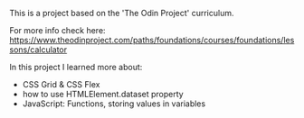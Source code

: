 This is a project based on the 'The Odin Project' curriculum.

For more info check here:
https://www.theodinproject.com/paths/foundations/courses/foundations/lessons/calculator

In this project I learned more about:

- CSS Grid & CSS Flex
- how to use HTMLElement.dataset property
- JavaScript: Functions, storing values in variables
